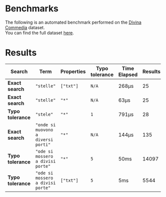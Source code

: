 
# Benchmarks

The following is an automated benchmark performed on the [Divina Commedia](https://en.wikipedia.org/wiki/Divina_Commedia) dataset. <br />
You can find the full dataset [here](https://github.com/nearform/lyra/blob/main/packages/benchmarks/dataset/divinaCommedia.json).

# Results


| Search             | Term                                  | Properties | Typo tolerance | Time Elapsed  | Results     |
|--------------------|---------------------------------------|------------|----------------|---------------|-------------|
| **Exact search**   | `"stelle"`                          | `["txt"]`| `N/A`        | 268μs | 25 |
| **Exact search**   | `"stelle"`                          | `"*"`    | `N/A`        | 63μs | 25 |
| **Typo tolerance** | `"stele"`                           | `"*"`    | `1`          | 791μs | 28 | 
| **Exact search**   | `"onde si muovono a diversi porti"` | `"*"`    | `N/A`        | 144μs | 135 | 
| **Typo tolerance** | `"ode si mossero a divisi porte"`   | `"*"`    | `5`          | 50ms | 14097 | 
| **Typo tolerance** | `"ode si mossero a divisi porte"`   | `["txt"]`| `5`          | 5ms | 5544 |


